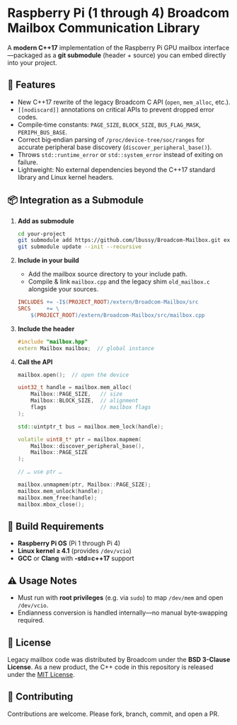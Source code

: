 # Raspberry Pi (1 through 4) Broadcom Mailbox Communication Library

A **modern C++17** implementation of the Raspberry Pi GPU mailbox interface—packaged as a **git submodule** (header + source) you can embed directly into your project.

## 📌 Features

- New C++17 rewrite of the legacy Broadcom C API (`open`, `mem_alloc`, etc.).
- `[[nodiscard]]` annotations on critical APIs to prevent dropped error codes.
- Compile‑time constants: `PAGE_SIZE`, `BLOCK_SIZE`, `BUS_FLAG_MASK`, `PERIPH_BUS_BASE`.
- Correct big‑endian parsing of `/proc/device-tree/soc/ranges` for accurate peripheral base discovery (`discover_peripheral_base()`).
- Throws `std::runtime_error` or `std::system_error` instead of exiting on failure.
- Lightweight: No external dependencies beyond the C++17 standard library and Linux kernel headers.

## 📦 Integration as a Submodule

1. **Add as submodule**

   ```bash
   cd your-project
   git submodule add https://github.com/lbussy/Broadcom-Mailbox.git extern/Broadcom-Mailbox
   git submodule update --init --recursive
   ```

2. **Include in your build**

   - Add the mailbox source directory to your include path.
   - Compile & link `mailbox.cpp` and the legacy shim `old_mailbox.c` alongside your sources.

   ```makefile
   INCLUDES += -I$(PROJECT_ROOT)/extern/Broadcom-Mailbox/src
   SRCS     += \
       $(PROJECT_ROOT)/extern/Broadcom-Mailbox/src/mailbox.cpp
   ```

3. **Include the header**

   ```cpp
   #include "mailbox.hpp"
   extern Mailbox mailbox;  // global instance
   ```

4. **Call the API**

   ```cpp
   mailbox.open();  // open the device

   uint32_t handle = mailbox.mem_alloc(
       Mailbox::PAGE_SIZE,   // size
       Mailbox::BLOCK_SIZE,  // alignment
       flags                 // mailbox flags
   );

   std::uintptr_t bus = mailbox.mem_lock(handle);

   volatile uint8_t* ptr = mailbox.mapmem(
       Mailbox::discover_peripheral_base(),
       Mailbox::PAGE_SIZE
   );

   // … use ptr …

   mailbox.unmapmem(ptr, Mailbox::PAGE_SIZE);
   mailbox.mem_unlock(handle);
   mailbox.mem_free(handle);
   mailbox.mbox_close();
   ```

## 🔧 Build Requirements

- **Raspberry Pi OS** (Pi 1 through Pi 4)
- **Linux kernel ≥ 4.1** (provides `/dev/vcio`)
- **GCC** or **Clang** with **-std=c++17** support

## ⚠️ Usage Notes

- Must run with **root privileges** (e.g. via `sudo`) to map `/dev/mem` and open `/dev/vcio`.
- Endianness conversion is handled internally—no manual byte‑swapping required.

## 📜 License

Legacy mailbox code was distributed by Broadcom under the **BSD 3-Clause License**. As a new product, the C++ code in this repository is released under the  [MIT License](LICENSE.md).

## 🤝 Contributing

Contributions are welcome. Please fork, branch, commit, and open a PR.
